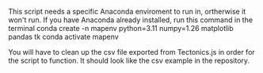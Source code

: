 This script needs a specific Anaconda enviroment to run in, ortherwise it won't run. If you have Anaconda already installed, run this command in the terminal
conda create -n mapenv python=3.11 numpy=1.26 matplotlib pandas tk conda activate mapenv

You will have to clean up the csv file exported from Tectonics.js in order for the script to function. It should look like the csv example in the repository.
